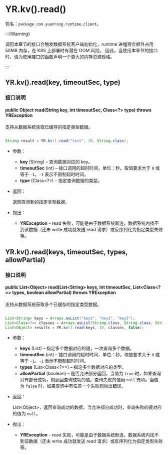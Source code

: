 # YR.kv().read()

包名：`package com.yuanrong.runtime.client`。

:::{Warning}

调用本章节的接口会触发数据系统客户端初始化，runtime 进程将会额外占用 50MB 内存，在 K8S 上部署时有潜在 OOM 风险。
因此，当使用本章节的接口时，请为使用接口的函数声明一个更大的内存资源规格。

:::

## YR.kv().read(key, timeoutSec, type)

### 接口说明

#### public Object read(String key, int timeoutSec, Class&lt;?&gt; type) throws YRException

支持从数据系统获取已缓存的指定类型数据。

```java

String result = YR.kv().read("test", 10, String.class);
```

- 参数：

   - **key** (String) – 查询数据对应的 key。
   - **timeoutSec** (int) – 接口调用的超时时间，单位：秒。取值要求大于 ``0`` 或等于 ``-1``。``-1`` 表示不限制超时时间。
   - **type** (Class&lt;?&gt;) – 指定查询数据的类型。
- 返回：

    返回查询到的指定类型数据。

- 抛出：

   - **YRException** - read 失败，可能是由于数据系统断连，数据系统内找不到该数据（还未 write 成功就发送 read 请求）或反序列化为指定类型失败等。

## YR.kv().read(keys, timeoutSec, types, allowPartial)

### 接口说明

#### public List&lt;Object&gt; read(List&lt;String&gt; keys, int timeoutSec, List&lt;Class&lt;?&gt;&gt; types, boolean allowPartial) throws YRException

支持从数据系统获取多个已缓存的指定类型数据。

```java

List<String> keys = Arrays.asList("key1", "key2", "key3");
List<Class<?>> classes = Arrays.asList(String.class, String.class, String.class);
List<Object> results = YR.kv().read(keys, 10, classes, false);
```

- 参数：

   - **keys** (List) – 指定多个数据对应的键，一次查询多个数据。
   - **timeoutSec** (int) – 接口调用的超时时间，单位：秒。取值要求大于 ``0`` 或等于 ``-1``。``-1`` 表示不限制超时时间。
   - **types** (List&lt;Class&lt;?&gt;&gt;) – 指定多个数据对应的类型。
   - **allowPartial** (boolean) – 是否允许部分返回。当值为 ``true`` 时，如果查询只有部分成功，则返回查询成功的值。查询失败的值用 ``null`` 充填。当值为 ``false`` 时，如果查询中有任意一个失败则抛出错误。

- 返回：

    List&lt;Object&gt;，返回查询成功的数据。当允许部分成功时，查询失败的键对应的值为 ``null``。

- 抛出：

   - **YRException** - read 失败，可能是由于数据系统断连，数据系统内找不到该数据（还未 write 成功就发送 read 请求）或反序列化为指定类型失败等。

